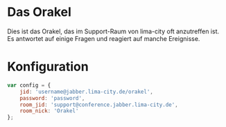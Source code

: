 Das Orakel
==========

Dies ist das Orakel, das im Support-Raum von lima-city oft anzutreffen ist.  Es
antwortet auf einige Fragen und reagiert auf manche Ereignisse.

Konfiguration
=============
```js
var config = {
	jid: 'username@jabber.lima-city.de/orakel',
	password: 'password',
	room_jid: 'support@conference.jabber.lima-city.de',
	room_nick: 'Orakel'
};
```
